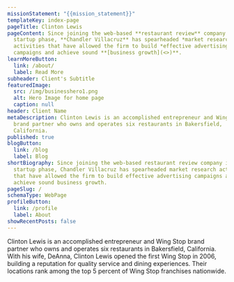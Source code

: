 ```yaml
---
missionStatement: "{{mission_statement}}"
templateKey: index-page
pageTitle: Clinton Lewis
pageContent: Since joining the web-based **restaurant review** company in its
  startup phase, **Chandler Villacruz** has spearheaded *market research*
  activities that have allowed the firm to build *effective advertising*
  campaigns and achieve sound **[business growth](<>)**.
learnMoreButton:
  link: /about/
  label: Read More
subheader: Client's Subtitle
featuredImage:
  src: /img/businesshero1.png
  alt: Hero Image for home page
  caption: null
header: Client Name
metaDescription: Clinton Lewis is an accomplished entrepreneur and Wing Stop
  brand partner who owns and operates six restaurants in Bakersfield,
  California.
published: true
blogButton:
  link: /blog
  label: Blog
shortBiography: Since joining the web-based restaurant review company in its
  startup phase, Chandler Villacruz has spearheaded market research activities
  that have allowed the firm to build effective advertising campaigns and
  achieve sound business growth.
pageSlug: /
schemaType: WebPage
profileButton:
  link: /profile
  label: About
showRecentPosts: false
---
```

Clinton Lewis is an accomplished entrepreneur and Wing Stop brand partner who owns and operates six restaurants in Bakersfield, California. With his wife, DeAnna, Clinton Lewis opened the first Wing Stop in 2006, building a reputation for quality service and dining experiences. Their locations rank among the top 5 percent of Wing Stop franchises nationwide.